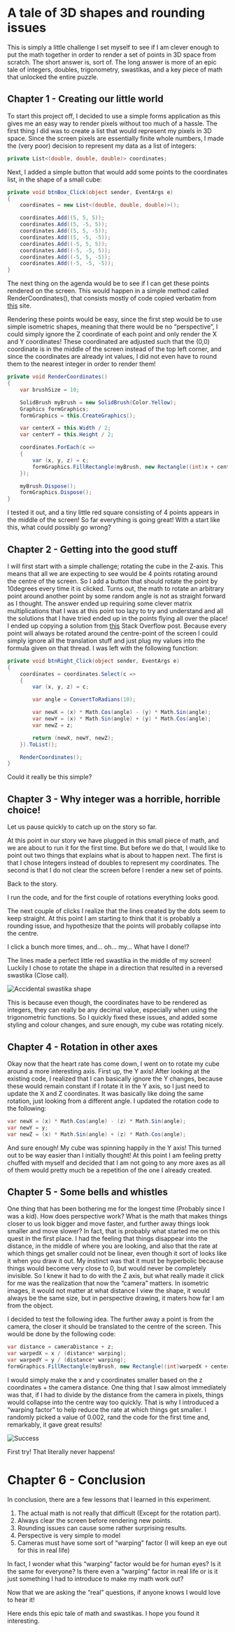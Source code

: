 
# A tale of 3D shapes and rounding issues

This is simply a little challenge I set myself to see if I am clever enough to put the math together in order to render a set of points in 3D space from scratch.
The short answer is, sort of.
The long answer is more of an epic tale of integers, doubles, trigonometry, swastikas, and a key piece of math that unlocked the entire puzzle.

## Chapter 1 - Creating our little world

To start this project off, I decided to use a simple forms application as this gives me an easy way to render pixels without too much of a hassle.
The first thing I did was to create a list that would represent my pixels in 3D space.
Since the screen pixels are essentially finite whole numbers, I made the (very poor) decision to represent my data as a list of integers:

```csharp
private List<(double, double, double)> coordinates;
```

Next, I added a simple button that would add some points to the coordinates list, in the shape of a small cube:

```csharp
private void btnBox_Click(object sender, EventArgs e)
{
    coordinates = new List<(double, double, double)>();

    coordinates.Add((5, 5, 5));
    coordinates.Add((5, -5, 5));
    coordinates.Add((5, 5, -5));
    coordinates.Add((5, -5, -5));
    coordinates.Add((-5, 5, 5));
    coordinates.Add((-5, -5, 5));
    coordinates.Add((-5, 5, -5));
    coordinates.Add((-5, -5, -5));
}
```

The next thing on the agenda would be to see if I can get these points rendered on the screen.
This would happen in a simple method called RenderCoordinates(), that consists mostly of code copied verbatim from [this](https://docs.microsoft.com/en-us/dotnet/framework/winforms/advanced/how-to-draw-a-filled-rectangle-on-a-windows-form) site.

Rendering these points would be easy, since the first step would be to use simple isometric shapes, meaning that there would be no “perspective”, I could simply ignore the Z coordinate of each point and only render the X and Y coordinates!
These coordinated are adjusted such that the (0,0) coordinate is in the middle of the screen instead of the top left corner, and since the coordinates are already int values, I did not even have to round them to the nearest integer in order to render them!

```csharp
private void RenderCoordinates()
{
    var brushSize = 10;

    SolidBrush myBrush = new SolidBrush(Color.Yellow);
    Graphics formGraphics;
    formGraphics = this.CreateGraphics();

    var centerX = this.Width / 2;
    var centerY = this.Height / 2;

    coordinates.ForEach(c =>
    {
        var (x, y, z) = c;
        formGraphics.FillRectangle(myBrush, new Rectangle((int)x + centerX, (int)y + centerY, brushSize, brushSize));
    });

    myBrush.Dispose();
    formGraphics.Dispose();
}
```

I tested it out, and a tiny little red square consisting of 4 points appears in the middle of the screen!
So far everything is going great! With a start like this, what could possibly go wrong?

## Chapter 2 - Getting into the good stuff

I will first start with a simple challenge; rotating the cube in the Z-axis. This means that all we are expecting to see would be 4 points rotating around the centre of the screen.
So I add a button that should rotate the point by 10degrees every time it is clicked.
Turns out, the math to rotate an arbitrary point around another point by some random angle is not as straight forward as I thought.
The answer ended up requiring some clever matrix multiplications that I was at this point too lazy to try and understand and all the solutions that I have tried ended up in the points flying all over the place!
I ended up copying a solution from [this](https://stackoverflow.com/questions/22491178/how-to-rotate-a-point-around-another-point) Stack Overflow post.
Because every point will always be rotated around the centre-point of the screen I could simply ignore all the translation stuff and just plug my values into the formula given on that thread.
I was left with the following function:

```csharp
private void btnRight_Click(object sender, EventArgs e)
{
    coordinates = coordinates.Select(c =>
    {
        var (x, y, z) = c;

        var angle = ConvertToRadians(10);

        var newX = (x) * Math.Cos(angle) - (y) * Math.Sin(angle);
        var newY = (x) * Math.Sin(angle) + (y) * Math.Cos(angle);
        var newZ = z;

        return (newX, newY, newZ);
    }).ToList();

    RenderCoordinates();
}

```

Could it really be this simple? 

## Chapter 3 - Why integer was a horrible, horrible choice!

Let us pause quickly to catch up on the story so far.

At this point in our story we have plugged in this small piece of math, and we are about to run it for the first time.
But before we do that, I would like to point out two things that explains what is about to happen next.
The first is that I chose Integers instead of doubles to represent my coordinates.
The second is that I do not clear the screen before I render a new set of points.

Back to the story.

I run the code, and for the first couple of rotations everything looks good.

The next couple of clicks I realize that the lines created by the dots seem to keep straight. At this point I am starting to think that it is probably a rounding issue, and hypothesize that the points will probably collapse into the centre.

I click a bunch more times, and... oh... my... 
What have I done!?

The lines made a perfect little red swastika in the middle of my screen! Luckily I chose to rotate the shape in a direction that resulted in a reversed swastika (Close call).

![Accidental swastika shape](https://github.com/Hannoob/3DMaths/blob/master/images/fail.bmp "Accidental swastika shape")

This is because even though, the coordinates have to be rendered as integers, they can really be any decimal value, especially when using the trigonometric functions.
So I quickly fixed these issues, and added some styling and colour changes, and sure enough, my cube was rotating nicely.

## Chapter 4 - Rotation in other axes

Okay now that the heart rate has come down, I went on to rotate my cube around a more interesting axis. First up, the Y axis!
After looking at the existing code, I realized that I can basically ignore the Y changes, because these would remain constant if I rotate it in the Y axis, so I just need to update the X and Z coordinates.
It was basically like doing the same rotation, just looking from a different angle.
I updated the rotation code to the following:

```csharp
var newX = (x) * Math.Cos(angle) - (z) * Math.Sin(angle);
var newY = y;
var newZ = (x) * Math.Sin(angle) + (z) * Math.Cos(angle);
```

And sure enough! My cube was spinning happily in the Y axis!
This turned out to be way easier than I initially thought!
At this point I am feeling pretty chuffed with myself and decided that I am not going to any more axes as all of them would pretty much be a repetition of the one I already created.

## Chapter 5 - Some bells and whistles

One thing that has been bothering me for the longest time (Probably since I was a kid).
How does perspective work?
What is the math that makes things closer to us look bigger and move faster, and further away things look smaller and move slower?
In fact, that is probably what started me on this quest in the first place.
I had the feeling that things disappear into the distance, in the middle of where you are looking, and also that the rate at which things get smaller could not be linear, even though it sort of looks like it when you draw it out.
My instinct was that it must be hyperbolic because things would become very close to 0, but would never be completely invisible.
So I knew it had to do with the Z axis, but what really made it click for me was the realization that now the “camera” matters.
In isometric images, it would not matter at what distance I view the shape, it would always be the same size, but in perspective drawing, it maters how far I am from the object.

I decided to test the following idea.
The further away a point is from the camera, the closer it should be translated to the centre of the screen.
This would be done by the following code:

```csharp
var distance = cameraDistance + z;
var warpedX = x / (distance* warping);
var warpedY = y / (distance* warping);
formGraphics.FillRectangle(myBrush, new Rectangle((int)warpedX + centerX, (int)warpedY + centerY, brushSize, brushSize));
```

I would simply make the x and y coordinates smaller based on the z coordinates + the camera distance.
One thing that I saw almost immediately was that, if I had to divide by the distance from the camera in pixels, things would collapse into the centre way too quickly. That is why I introduced a “warping factor” to help reduce the rate at which things get smaller. I randomly picked a value of 0.002, rand the code for the first time and, remarkably, it gave great results!

![Success](https://github.com/Hannoob/3DMaths/blob/master/images/success.bmp "Success")

First try! That literally never happens!

# Chapter 6 - Conclusion

In conclusion, there are a few lessons that I learned in this experiment.

1. The actual math is not really that difficult (Except for the rotation part).
2. Always clear the screen before rendering new points.
3. Rounding issues can cause some rather surprising results.
4. Perspective is very simple to model
5. Cameras must have some sort of “warping” factor (I will keep an eye out for this in real life)

In fact, I wonder what this “warping” factor would be for human eyes? Is it the same for everyone? Is there even a “warping” factor in real life or is it just something I had to introduce to make my math work out?

Now that we are asking the “real” questions, if anyone knows I would love to hear it!

Here ends this epic tale of math and swastikas.
I hope you found it interesting.